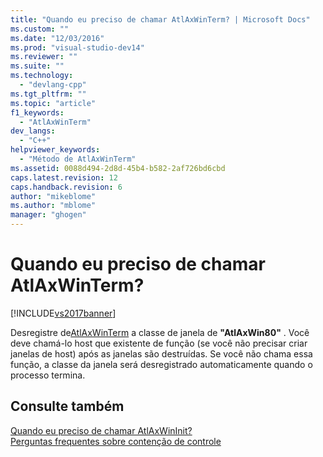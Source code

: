 ```yaml
---
title: "Quando eu preciso de chamar AtlAxWinTerm? | Microsoft Docs"
ms.custom: ""
ms.date: "12/03/2016"
ms.prod: "visual-studio-dev14"
ms.reviewer: ""
ms.suite: ""
ms.technology: 
  - "devlang-cpp"
ms.tgt_pltfrm: ""
ms.topic: "article"
f1_keywords: 
  - "AtlAxWinTerm"
dev_langs: 
  - "C++"
helpviewer_keywords: 
  - "Método de AtlAxWinTerm"
ms.assetid: 0088d494-2d8d-45b4-b582-2af726bd6cbd
caps.latest.revision: 12
caps.handback.revision: 6
author: "mikeblome"
ms.author: "mblome"
manager: "ghogen"
---
```

# Quando eu preciso de chamar AtlAxWinTerm?
[!INCLUDE[vs2017banner](../assembler/inline/includes/vs2017banner.md)]

Desregistre de[AtlAxWinTerm](../Topic/AtlAxWinTerm.md) a classe de janela de **"AtlAxWin80"** .  Você deve chamá\-lo host que existente de função \(se você não precisar criar janelas de host\) após as janelas são destruídas.  Se você não chama essa função, a classe da janela será desregistrado automaticamente quando o processo termina.  
  
## Consulte também  
 [Quando eu preciso de chamar AtlAxWinInit?](../atl/when-do-i-need-to-call-atlaxwininit-q.md)   
 [Perguntas frequentes sobre contenção de controle](../atl/atl-control-containment-faq.md)